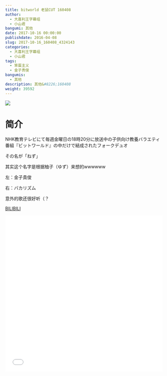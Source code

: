 ```yaml
---
title: bitworld 老鼠CUT 160408
author: 
  - 大喜利王字幕组
  - 小山君
bangumi: 其他
date: 2017-10-16 00:00:00
publishdate: 2016-04-08
slug: 2017-10-16_160408_4324143
categories: 
  - 大喜利王字幕组
  - 小山君
tags: 
  - 笨蛋主义
  - 金子贵俊
bangumis: 
  - 其他
description: 其他&#8226;160408
weight: 39592
---
```


![](https://i.imgur.com/gE8gOrt.jpg)

# 简介  
NHK教育テレビにて毎週金曜日の18時20分に放送中の子供向け教養バラエティ番組『ビットワールド』の中だけで結成されたフォークデュオ


その名が「ねず」


其实这个名字是根据柚子（ゆず）来想的wwwwww


左：金子貴俊


右：バカリズム


意外的歌还很好听（？







  [BILIBILI](https://www.bilibili.com/video/av4324143/)


<div class="vcontainer">  <iframe class='video' src="//www.bilibili.com/blackboard/player.html?aid=4324143" width="100%" height="500" frameborder="0" allowfullscreen="allowfullscreen"></iframe></div>
